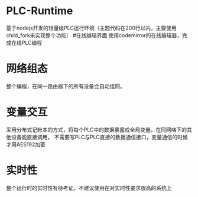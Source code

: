 # PLC-Runtime
基于nodejs开发的轻量级PLC运行环境（主题代码在200行以内，主要使用child_fork来实现整个功能）
#在线编辑界面 
使用codemirror的在线编辑器，完成在线PLC编程
# 网络组态
整个编程，在同一路由器下的所有设备会自动组网。
# 变量交互
采用分布式记帐本的方式，将每个PLC中的数据暴露成全局变量。在同网咯下的其他设备能直接调用，
不需要写PLC与PLC直接的数据通信接口，变量通信的时候才用AES192加密
# 实时性
整个运行时的实时性有待考证。不建议使用在对实时性要求很高的系统上
